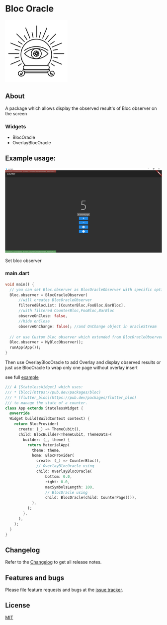# Bloc Oracle


![](https://github.com/4uzhoy/bloc_oracle/blob/master/.img/logo.png)


## About
A package which allows display the observed result's of Bloc observer on the screen

### Widgets
 * BlocOracle 
 * OverlayBlocOracle

## Example usage:

![](https://github.com/4uzhoy/bloc_oracle/blob/master/.img/screen.png)

Set bloc observer

### main.dart

```dart
void main() {
  // you can set Bloc.observer as BlocOracleObserver with specific options
  Bloc.observer = BlocOracleObserver(
      //will creates BlocOracleObserver
      filteredBlocList: [CounterBloc,FooBloc,BarBloc],
      //with filtered CounterBloc,FooBloc,BarBloc
      observeOnClose: false,
      //hide onClose
      observeOnChange: false); //and OnChange object in oracleStream

  // or use Custom bloc observer which extended from BlocOracleObserver
  Bloc.observer = MyBlocObserver();
  runApp(App());
}
```

Then use OverlayBlocOracle to add Overlay and display observed results or just use BlocOracle
to wrap only one page without overlay insert
 
see full [example](https://github.com/4uzhoy/bloc_oracle/blob/master/example/lib/main.dart)

```dart
/// A [StatelessWidget] which uses:
/// * [bloc](https://pub.dev/packages/bloc)
/// * [flutter_bloc](https://pub.dev/packages/flutter_bloc)
/// to manage the state of a counter.
class App extends StatelessWidget {
  @override
  Widget build(BuildContext context) {
    return BlocProvider(
      create: (_) => ThemeCubit(),
      child: BlocBuilder<ThemeCubit, ThemeData>(
        builder: (_, theme) {
          return MaterialApp(
            theme: theme,
            home: BlocProvider(
              create: (_) => CounterBloc(),
              // OverlayBlocOracle using
              child: OverlayBlocOracle(
                  bottom: 0.0,
                  right: 0.0,
                  maxSymbolsLength: 100,
                  // BlocOracle using
                  child: BlocOracle(child: CounterPage())),
            ),
          );
        },
      ),
    );
  }
}
```


## Changelog  
  
Refer to the [Changelog](https://github.com/4uzhoy/bloc_oracle/blob/main/CHANGELOG.md) to get all release notes.  
  
  
## Features and bugs  
  
Please file feature requests and bugs at the [issue tracker][tracker].
  
[tracker]: https://github.com/4uzhoy/bloc_oracle/issues
  
  
## License  
  
[MIT](https://github.com/4uzhoy/bloc_oracle/blob/main/LICENSE)  
